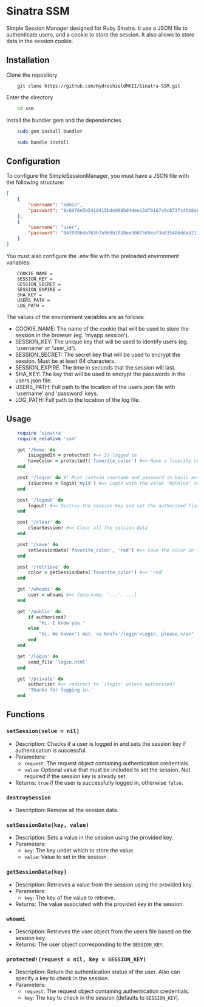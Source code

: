 # Sinatra SSM
 Simple Session Manager designed for Ruby Sinatra. It use a JSON file to authenticate users, and a cookie to store the session. It also allows to store data in the session cookie.

## Installation
Clone the repository
```
    git clone https://github.com/HydroshieldMKII/Sinatra-SSM.git
```
Enter the directory
```bash
    cd ssm
```
Install the bundler gem and the dependencies
```bash
    sudo gem install bundler
```
```bash
    sudo bundle install
```

## Configuration
To configure the SimpleSessionManager, you must have a JSON file with the following structure:
```json
[
    {
        "username": "admin",
        "password": "8c6976e5b5410415bde908bd4dee15dfb167a9c873fc4bb8a81f6f2ab448a918"
    },
    {
        "username": "user",
        "password": "04f8996da763b7a969b1028ee3007569eaf3a635486ddab211d512c85b9df8fb"
    }
]
```
You must also configure the .env file with the preloaded environment variables:
```env
    COOKIE_NAME = 
    SESSION_KEY = 
    SESSION_SECRET = 
    SESSION_EXPIRE = 
    SHA_KEY = 
    USERS_PATH =
    LOG_PATH =
```
The values of the environment variables are as follows:
- COOKIE_NAME: The name of the cookie that will be used to store the session in the browser (eg. 'myapp.session').
- SESSION_KEY: The unique key that will be used to identify users (eg. 'username' or 'user_id').
- SESSION_SECRET: The secret key that will be used to encrypt the session. Must be at least 64 characters.
- SESSION_EXPIRE: The time in seconds that the session will last.
- SHA_KEY: The key that will be used to encrypt the passwords in the users.json file.
- USERS_PATH: Full path to the location of the users.json file with 'username' and 'password' keys.
- LOG_PATH: Full path to the location of the log file.

## Usage
```ruby
    require 'sinatra'
    require_relative 'ssm'

    get '/home' do
        isLoggedIn = protected! #=> Is logged in
        haveColor = protected!('favorite_color') #=> Have a favorite color set in the cookie
    end

    post '/login' do #! Must contain username and password in basic auth request !#
        isSuccess = login('myId') #=> Login with the value 'myValue' set in the unique SESSION_KEY
    end

    post '/logout' do
        logout! #=> Destroy the session key and set the authorized flag to false
    end

    post '/clear' do
        clearSession! #=> Clear all the session data
    end

    post '/save' do
        setSessionData('favorite_color', 'red') #=> Save the color in the cookie
    end

    post '/retrieve' do
        color = getSessionData('favorite_color') #=> 'red'
    end

    get '/whoami' do
        user = whoami #=> {username: '...', ...}
    end

    get '/public' do
        if authorized?
            "Hi. I know you."
        else
            "Hi. We haven't met. <a href='/login'>Login, please.</a>"
        end
    end

    get '/login' do
        send_file 'login.html'
    end

    get '/private' do
        authorize! #=> redirect to '/login' unless authorized?
        'Thanks for logging in.'
    end
```

## Functions

### `setSession(value = nil)`
- Description: Checks if a user is logged in and sets the session key if authentication is successful.
- Parameters:
  - `request`: The request object containing authentication credentials.
  - `value`: Optional value that must be included to set the session. Not required if the session key is already set.
- Returns: `true` if the user is successfully logged in, otherwise `false`.

### `destroySession`
- Description: Remove all the session data.

### `setSessionData(key, value)`
- Description: Sets a value in the session using the provided key.
- Parameters:
  - `key`: The key under which to store the value.
  - `value`: Value to set in the session.

### `getSessionData(key)`
- Description: Retrieves a value from the session using the provided key.
- Parameters:
  - `key`: The key of the value to retrieve.
- Returns: The value associated with the provided key in the session.

### `whoami`
- Description: Retrieves the user object from the users file based on the session key.
- Returns: The user object corresponding to the `SESSION_KEY`.

### `protected!(request = nil, key = SESSION_KEY)`
- Description: Return the authentication status of the user. Also can specify a key to check in the session.
- Parameters:
  - `request`: The request object containing authentication credentials.
  - `key`: The key to check in the session (defaults to `SESSION_KEY`).

    

